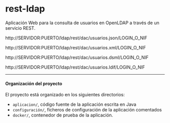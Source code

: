 # rest-ldap

Aplicación Web para la consulta de usuarios en OpenLDAP a través de un servicio REST. 

http://SERVIDOR:PUERTO/ldap/rest/dac/usuarios.json/LOGIN_O_NIF

http://SERVIDOR:PUERTO/ldap/rest/dac/usuarios.xml/LOGIN_O_NIF

http://SERVIDOR:PUERTO/ldap/rest/dac/usuarios.dsml/LOGIN_O_NIF

http://SERVIDOR:PUERTO/ldap/rest/dac/usuarios.ldif/LOGIN_O_NIF

----------
#### Organización del proyecto
El proyecto está organizado en los siguientes directorios: 

 - ```aplicacion/```, código fuente de la aplicación escrita en Java
 - ```configuración/```, ficheros de configuración de la aplicación comentados 
 - ```docker/```, contenedor de prueba de la aplicación.





